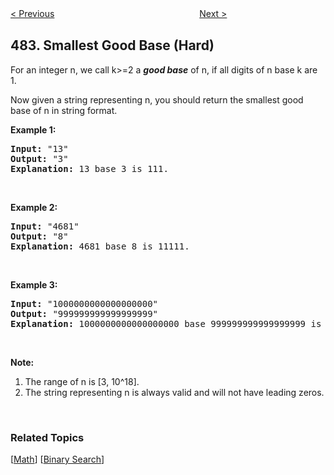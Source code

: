 <!--|This file generated by command(leetcode description); DO NOT EDIT.    |-->
<!--+----------------------------------------------------------------------+-->
<!--|@author    openset <openset.wang@gmail.com>                           |-->
<!--|@link      https://github.com/openset                                 |-->
<!--|@home      https://github.com/openset/leetcode                        |-->
<!--+----------------------------------------------------------------------+-->

[< Previous](https://github.com/openset/leetcode/tree/master/problems/license-key-formatting "License Key Formatting")
　　　　　　　　　　　　　　　　
[Next >](https://github.com/openset/leetcode/tree/master/problems/find-permutation "Find Permutation")

## 483. Smallest Good Base (Hard)

<p>For an integer n, we call k&gt;=2 a <i><b>good base</b></i> of n, if all digits of n base k are 1.</p>

<p>Now given a string representing n, you should return the smallest good base of n in string format.</p>

<p><b>Example 1:</b></p>

<pre>
<b>Input:</b> &quot;13&quot;
<b>Output:</b> &quot;3&quot;
<b>Explanation:</b> 13 base 3 is 111.
</pre>

<p>&nbsp;</p>

<p><b>Example 2:</b></p>

<pre>
<b>Input:</b> &quot;4681&quot;
<b>Output:</b> &quot;8&quot;
<b>Explanation:</b> 4681 base 8 is 11111.
</pre>

<p>&nbsp;</p>

<p><b>Example 3:</b></p>

<pre>
<b>Input:</b> &quot;1000000000000000000&quot;
<b>Output:</b> &quot;999999999999999999&quot;
<b>Explanation:</b> 1000000000000000000 base 999999999999999999 is 11.
</pre>

<p>&nbsp;</p>

<p><b>Note:</b></p>

<ol>
	<li>The range of n is [3, 10^18].</li>
	<li>The string representing n is always valid and will not have leading zeros.</li>
</ol>

<p>&nbsp;</p>

### Related Topics
  [[Math](https://github.com/openset/leetcode/tree/master/tag/math/README.md)]
  [[Binary Search](https://github.com/openset/leetcode/tree/master/tag/binary-search/README.md)]
